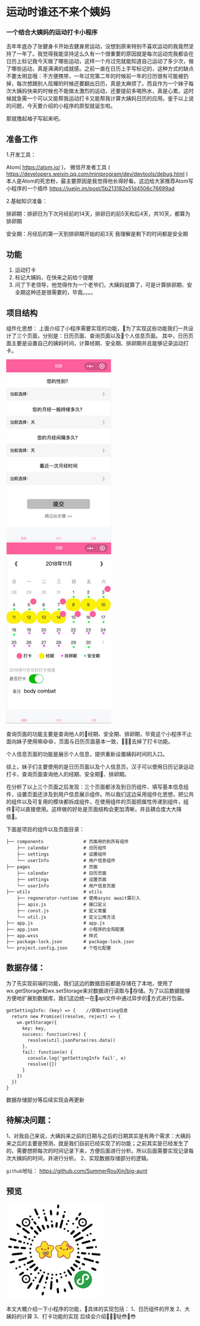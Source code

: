 # 运动时谁还不来个姨妈

### 一个结合大姨妈的运动打卡小程序

去年年底办了张健身卡开始去健身房运动，没想到原来特别不喜欢运动的我竟然坚持了一年了。我觉得我能坚持这么久有一个很重要的原因就是每次运动完我都会在日历上标记我今天做了哪些运动，这样一个月过完就能知道自己运动了多少次，做了哪些运动，真是满满的成就感。之前一直在日历上手写标记的，这种方式的缺点不要太明显哦：不方便携带，一年过完第二年的时候前一年的日历很有可能被扔掉，每次想跟别人炫耀的时候还要翻出日历，真是太麻烦了。而且作为一个妹子每次大姨妈快来的时候也不能做太激烈的运动，还要提前多喝热水，真是心累。这时候就急需一个可以又能帮我运动打卡又能帮我计算大姨妈日历的应用。鉴于以上说的问题，今天要介绍的小程序的原型就诞生啦。

那就撸起袖子写起来吧。

## 准备工作

1.开发工具：

Atom( https://atom.io/ )， 微信开发者工具 ( https://developers.weixin.qq.com/miniprogram/dev/devtools/debug.html )
本人是Atom的死忠粉，最主要原因是我觉得他长得好看。这边给大家推荐Atom写小程序的一个插件
https://juejin.im/post/5b213182e51d4506c76699ad

2.基础知识准备：

排卵期：排卵日为下次月经前的14天，排卵日的前5天和后4天，共10天，都算为排卵期

安全期：月经后的第一天到排卵期开始的前3天  我理解是剩下的时间都是安全期

## 功能

1. 运动打卡
2. 标记大姨妈，在快来之前给个提醒
3. 问了下老领导，他觉得作为一个老爷们，大姨妈就算了，可是计算排卵期、安全期这种还是很需要的，毕竟。。。。

## 项目结构

组件化思想：
上面介绍了小程序需要实现的功能，为了实现这些功能我们一共设计了三个页面，分别是：日历页面、查询页面以及个人信息页面。
其中，日历页面主要是设置自己的姨妈时间，计算经期、安全期、排卵期并且能够记录运动打卡。

<img src='./readmePic/calendar_set.png' alt='日历设置界面' style='width: 282px;'/>
<img src='./readmePic/calendar_show.png' alt='日历设置界面' style='width: 282px;'/>

查询页面的功能主要是查询他人的经期、安全期、排卵期，毕竟这个小程序不止面向妹子使用嘛😄😄，页面与日历页面基本一致，去掉了打卡功能。

个人信息页面的功能是展示个人信息，提供重新设置姨妈时间的入口。

综上，妹子们主要使用的是日历页面以及个人信息页，汉子可以使用日历记录运动打卡，查询页面查询他人的经期、安全期、排卵期。

在分析了以上三个页面之后发现：三个页面都涉及到日历组件、填写基本信息组件，设置页面还涉及到用户信息展示组件。所以我们这边采用组件化思想，把公共的组件以及可复用的模块都拆成组件，在使用组件的页面把属性传递到组件，组件可以直接使用。这样做的好处是页面结构会更加清晰，并且耦合度大大降低。

下面是项目的组件以及页面目录：

```
├── components               # 页面用的到所有组件
    ├── calendar             # 日历组件
    ├── settings             # 设置组件
    └── userInfo             # 用户信息组件
├── pages                    # 页面
    ├── calendar             # 日历页面
    ├── settings             # 设置页面
    └── userInfo             # 用户信息页面
├── utils                    # utils
    ├── regenerator-runtime  # 使用async await需引入
    ├── apis.js              # 接口定义
    ├── const.js             # 定义常量
    └── util.js              # 定义公用方法
├── app.js                   # app.js
├── app.json                 # 小程序的全局配置
├── app.wxss                 # 样式
├── package-lock.json        # package-lock.json
└── project.config.json      # 个性化配置
```

## 数据存储：
为了先实现前端的功能，我们这边的数据目前都是存储在了本地，使用了wx.getStorage和wx.setStorage来对数据进行读取与存储。为了以后数据能够方便地扩展到数据库，我们这边统一在api文件中通过异步的方式进行包装。

```
getSettingInfo: (key) => {    //获取setting信息
  return new Promise((resolve, reject) => {
    wx.getStorage({
      key: key,
      success: function(res) {
        resolve(util.jsonParse(res.data))
      },
      fail: function(e) {
        console.log('getSettingInfo fail', e)
        resolve({})
      }
    })
  })
}
```

数据存储部分等后续实现会再更新

## 待解决问题：
1、对我自己来说，大姨妈来之前的日期与之后的日期其实是有两个需求：大姨妈来之后的主要是预测，就是我们目前已经实现了的功能；之前其实是已经发生了的，需要想把每次的时间记录下来，方便后面进行分析。所以后面需要实现记录每次大姨妈的时间，并进行分析。
2、实现数据存储部分的逻辑。

`github`地址：
https://github.com/SummerRouXin/big-aunt

## 预览

![小程序二维码](./readmePic/qrcode.jpg)

本文大概介绍一下小程序的功能，具体的实现包括：
1、日历组件的开发
2、大姨妈的计算
3、打卡功能的实现
后续会介绍哒😳😳